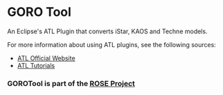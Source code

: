 # GORO Tool
An Eclipse's ATL Plugin that converts iStar, KAOS and Techne models.

For more information about using ATL plugins, see the following sources:
- [ATL Official Website](https://www.eclipse.org/atl/)
- [ATL Tutorials](https://wiki.eclipse.org/MMT/ATL_Transformation_Language_(ATL))

### GOROTool is part of the [ROSE Project](https://nemo.inf.ufes.br/projects/rose/)
